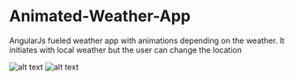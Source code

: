 # Animated-Weather-App

AngularJs fueled weather app with animations depending on the weather. It initiates with local weather but the user can change the location

![alt text](Weather-App-Browser/public_html/screens/murmanskscreen.jpg)
![alt text](Weather-App-Browser/public_html/screens/rioscreen.jpg)
